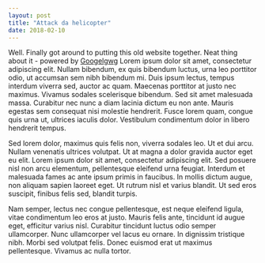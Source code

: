```yaml
---
layout: post
title: "Attack da helicopter"
date: 2018-02-10
---
```


Well. Finally got around to putting this old website together. Neat thing about it - powered by [Googelgwg](google.com) Lorem ipsum dolor sit amet, consectetur adipiscing elit. Nullam bibendum, ex quis bibendum luctus, urna leo porttitor odio, ut accumsan sem nibh bibendum mi. Duis ipsum lectus, tempus interdum viverra sed, auctor ac quam. Maecenas porttitor at justo nec maximus. Vivamus sodales scelerisque bibendum. Sed sit amet malesuada massa. Curabitur nec nunc a diam lacinia dictum eu non ante. Mauris egestas sem consequat nisi molestie hendrerit. Fusce lorem quam, congue quis urna ut, ultrices iaculis dolor. Vestibulum condimentum dolor in libero hendrerit tempus.

Sed lorem dolor, maximus quis felis non, viverra sodales leo. Ut et dui arcu. Nullam venenatis ultrices volutpat. Ut at magna a dolor gravida auctor eget eu elit. Lorem ipsum dolor sit amet, consectetur adipiscing elit. Sed posuere nisl non arcu elementum, pellentesque eleifend urna feugiat. Interdum et malesuada fames ac ante ipsum primis in faucibus. In mollis dictum augue, non aliquam sapien laoreet eget. Ut rutrum nisl et varius blandit. Ut sed eros suscipit, finibus felis sed, blandit turpis.

Nam semper, lectus nec congue pellentesque, est neque eleifend ligula, vitae condimentum leo eros at justo. Mauris felis ante, tincidunt id augue eget, efficitur varius nisl. Curabitur tincidunt luctus odio semper ullamcorper. Nunc ullamcorper vel lacus eu ornare. In dignissim tristique nibh. Morbi sed volutpat felis. Donec euismod erat ut maximus pellentesque. Vivamus ac nulla tortor.
